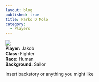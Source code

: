```yaml
---
layout: blog
published: true
title: Parko D Molo
category:
  - Players
---
```

![](http://www.polyvore.com/cgi/img-thing?.out=jpg&size=l&tid=43806103)  
**Player:** Jakob  
**Class:** Fighter  
**Race:** Human  
**Background:** Sailor  
  
Insert backstory or anything you might like
